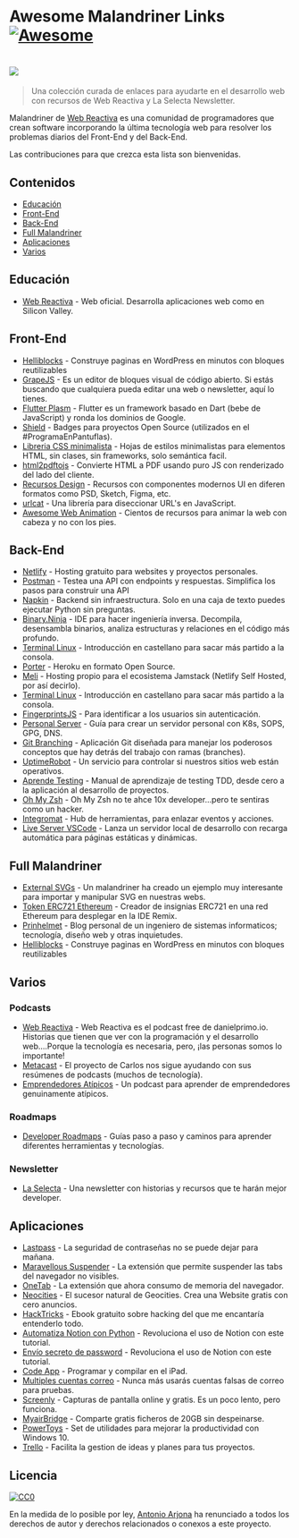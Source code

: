 # Awesome Malandriner Links [![Awesome](https://cdn.rawgit.com/sindresorhus/awesome/d7305f38d29fed78fa85652e3a63e154dd8e8829/media/badge.svg)](https://github.com/sindresorhus/awesome)


# [<img src="https://i.imgur.com/A3M3Qxl.png">](https://i.imgur.com/A3M3Qxl.png)


> Una colección curada de enlaces para ayudarte en el desarrollo web con recursos de Web Reactiva y La Selecta Newsletter.

Malandriner de [Web Reactiva](https://danielprimo.io) es una comunidad de programadores que crean software incorporando la última tecnología web para resolver los problemas diarios del Front-End y del Back-End.

Las contribuciones para que crezca esta lista son bienvenidas. 

## Contenidos

- [Educación](#educación)
- [Front-End](#front-end)
- [Back-End](#back-end)
- [Full Malandriner](#full-malandriner)
- [Aplicaciones](#aplicaciones)
- [Varios](#varios)

## Educación

- [Web Reactiva](http://danielprimo.io) - Web oficial. Desarrolla aplicaciones web como en Silicon Valley.

## Front-End

- [Helliblocks](https://heliblocks.com/) - Construye paginas en WordPress en minutos con bloques reutilizables
- [GrapeJS](https://grapesjs.com/) - Es un editor de bloques visual de código abierto. Si estás buscando que cualquiera pueda editar una web o newsletter, aquí lo tienes.
- [Flutter Plasm](http://measuredme.com/) - Flutter es un framework basado en Dart (bebe de JavaScript) y ronda los dominios de Google.
- [Shield](https://shields.io/) - Badges para proyectos Open Source (utilizados en el #ProgramaEnPantuflas).
- [Libreria CSS minimalista](https://awesome-web-animation.netlify.app/) - Hojas de estilos minimalistas para elementos HTML, sin clases, sin frameworks, solo semántica facil.
- [html2pdftojs](https://ekoopmans.github.io/html2pdf.js/) - Convierte HTML a PDF usando puro JS con renderizado del lado del cliente.
- [Recursos Design](https://github.com/bradtraversy/design-resources-for-developers) - Recursos con componentes modernos UI en diferen formatos como PSD, Sketch, Figma, etc.
- [urlcat](https://urlcat.dev/#/) - Una librería para diseccionar URL's en JavaScript.
- [Awesome Web Animation](https://awesome-web-animation.netlify.app/) - Cientos de recursos para animar la web con cabeza y no con los pies.

## Back-End

- [Netlify](https://www.netlify.com/) - Hosting gratuito para websites y proyectos personales. 
- [Postman](https://www.postman.com/) - Testea una API con endpoints y respuestas. Simplifica los pasos para construir una API
- [Napkin](https://www.napkin.io/) - Backend sin infraestructura. Solo en una caja de texto puedes ejecutar Python sin preguntas.
- [Binary.Ninja](https://binary.ninja/) - IDE para hacer ingeniería inversa. Decompila, desensambla binarios, analiza estructuras y relaciones en el código más profundo. 
- [Terminal Linux](https://terminaldelinux.com/terminal/) - Introducción en castellano para sacar más partido a la consola.
- [Porter](https://www.getporter.dev) - Heroku en formato Open Source.
- [Meli](https://docs.meli.sh/) - Hosting propio para el ecosistema Jamstack (Netlify Self Hosted, por así decirlo).
- [Terminal Linux](https://terminaldelinux.com/terminal/) - Introducción en castellano para sacar más partido a la consola.
- [FingerprintsJS](https://github.com/fingerprintjs/fingerprintjs) - Para identificar a los usuarios sin autenticación.
- [Personal Server](https://github.com/erebe/personal-server) - Guía para crear un servidor personal con K8s, SOPS, GPG, DNS.
- [Git Branching](https://learngitbranching.js.org/?locale=es_AR) - Aplicación Git diseñada para manejar los poderosos conceptos que hay detrás del trabajo con ramas (branches).
- [UptimeRobot](https://uptimerobot.com/) - Un servicio para controlar si nuestros sitios web están operativos.
- [Aprende Testing](https://franiglesias.github.io/new-book/) - Manual de aprendizaje de testing TDD, desde cero a la aplicación al desarrollo de proyectos.
- [Oh My Zsh](https://github.com/ohmyzsh/ohmyzsh) - Oh My Zsh no te ahce 10x developer...pero te sentiras como un hacker.
- [Integromat](https://www.integromat.com/en) - Hub de herramientas, para enlazar eventos y acciones.
- [Live Server VSCode](https://marketplace.visualstudio.com/items?itemName=ritwickdey.LiveServer) - Lanza un servidor local de desarrollo con recarga automática para páginas estáticas y dinámicas.

## Full Malandriner

- [External SVGs](https://gitlab.com/imanolvalero/external-svgs) - Un malandriner ha creado un ejemplo muy interesante para importar y manipular SVG en nuestras webs.
- [Token ERC721 Ethereum](https://github.com/Cainuriel/ERC721-Contracts/tree/main/badgecreator) - Creador de insignias ERC721 en una red Ethereum para desplegar en la IDE Remix.
- [Prinhelmet](http://blog.jajimenez.info/) - Blog personal de un ingeniero de sistemas informaticos; tecnología, diseño web y otras inquietudes.
- [Helliblocks](https://heliblocks.com/) - Construye paginas en WordPress en minutos con bloques reutilizables

## Varios

### Podcasts
- [Web Reactiva](https://www.danielprimo.io/podcast) - Web Reactiva es el podcast free de danielprimo.io. Historias que tienen que ver con la programación y el desarrollo web....Porque la tecnología es necesaria, pero, ¡las personas somos lo importante!
- [Metacast](https://www.notion.so/MetaCast-92c8bd50e6b8402499155fc8bbafe5da) - El proyecto de Carlos nos sigue ayudando con sus resúmenes de podcasts (muchos de tecnología).
- [Emprendedores Atípicos](https://emprendedoresatipicos.com/) - Un podcast para aprender de emprendedores genuinamente atípicos.

### Roadmaps
- [Developer Roadmaps](https://roadmap.sh/) - Guías paso a paso y caminos para aprender diferentes herramientas y tecnologías.

### Newsletter
- [La Selecta](https://laselectanewsletter.com/) - Una newsletter con historias y recursos que te harán mejor developer. 

## Aplicaciones

- [Lastpass](https://www.lastpass.com/es/solutions/business-password-manager) - La seguridad de contraseñas no se puede dejar para mañana.
- [Maravellous Suspender](https://github.com/gioxx/MarvellousSuspender) - La extensión que permite suspender las tabs del navegador no visibles.
- [OneTab](https://chrome.google.com/webstore/detail/onetab/chphlpgkkbolifaimnlloiipkdnihall?hl=es) - La extensión que ahora consumo de memoria del navegador.
- [Neocities](https://neocities.org/) - El sucesor natural de Geocities. Crea una Website gratis con cero anuncios.
- [HackTricks](https://book.hacktricks.xyz/) - Ebook gratuito sobre hacking del que me encantaría entenderlo todo.
- [Automatiza Notion con Python](https://ayushirawat.com/automate-notion-with-python) - Revoluciona el uso de Notion con este tutorial.
- [Envío secreto de password](https://enviosecreto.es/) - Revoluciona el uso de Notion con este tutorial.
- [Code App](https://apps.apple.com/es/app/code-app/id1512938504?l=ca) - Programar y compilar en el iPad.
- [Multiples cuentas correo](https://www.genbeta.com/correo/trucos-para-gmail-como-crearte-muchas-direcciones-extra-para-tu-cuenta) - Nunca más usarás cuentas falsas de correo para pruebas.
- [Screenly](http://screeenly.com/) - Capturas de pantalla online y gratis. Es un poco lento, pero funciona.
- [MyairBridge](https://www.myairbridge.com/es/) - Comparte gratis ficheros de 20GB sin despeinarse.
- [PowerToys](https://github.com/microsoft/PowerToys) - Set de utilidades para mejorar la productividad con Windows 10.
- [Trello](https://trello.com) - Facilita la gestion de ideas y planes para tus proyectos.


## Licencia

[![CC0](http://mirrors.creativecommons.org/presskit/buttons/88x31/svg/cc-zero.svg)](https://creativecommons.org/publicdomain/zero/1.0/)

En la medida de lo posible por ley, [Antonio Arjona](https://github.com/twochemist) ha renunciado a todos los derechos de autor y derechos relacionados o conexos a este proyecto.
